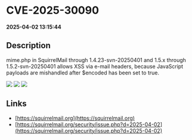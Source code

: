 # CVE-2025-30090

**2025-04-02 13:15:44**

## Description
mime.php in SquirrelMail through 1.4.23-svn-20250401 and 1.5.x through 1.5.2-svn-20250401 allows XSS via e-mail headers, because JavaScript payloads are mishandled after $encoded has been set to true.

![](https://img.shields.io/static/v1?label=Score&message=7.2&color=red)
![](https://img.shields.io/static/v1?label=Severity&message=HIGH&color=red)
![](https://img.shields.io/static/v1?label=CWE&message=XSS&color=green)

## Links
- [https://squirrelmail.org](https://squirrelmail.org)
- [https://squirrelmail.org/security/issue.php?d=2025-04-02](https://squirrelmail.org/security/issue.php?d=2025-04-02)

